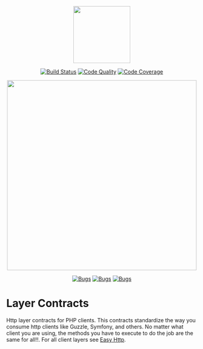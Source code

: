 <p align="center"><img src="https://blog.pleets.org/img/articles/easy-http-logo.png" height="150"></p>

<p align="center">
<a href="https://travis-ci.com/easy-http/layer-contracts"><img src="https://travis-ci.com/easy-http/layer-contracts.svg?branch=master" alt="Build Status"></a>
<a href="https://scrutinizer-ci.com/g/easy-http/layer-contracts"><img src="https://img.shields.io/scrutinizer/g/easy-http/layer-contracts.svg" alt="Code Quality"></a>
<a href="https://scrutinizer-ci.com/g/easy-http/layer-contracts/?branch=master"><img src="https://scrutinizer-ci.com/g/easy-http/layer-contracts/badges/coverage.png?b=master" alt="Code Coverage"></a>
</p>

<p align="center"><img src="https://blog.pleets.org/img/articles/easy-http-contracts.png" width="500"></p>

<p align="center">
<a href="https://sonarcloud.io/dashboard?id=easy-http_layer-contracts"><img src="https://sonarcloud.io/api/project_badges/measure?project=easy-http_layer-contracts&metric=security_rating" alt="Bugs"></a>
<a href="https://sonarcloud.io/dashboard?id=easy-http_layer-contracts"><img src="https://sonarcloud.io/api/project_badges/measure?project=easy-http_layer-contracts&metric=bugs" alt="Bugs"></a>
<a href="https://sonarcloud.io/dashboard?id=easy-http_layer-contracts"><img src="https://sonarcloud.io/api/project_badges/measure?project=easy-http_layer-contracts&metric=code_smells" alt="Bugs"></a>
</p>

# Layer Contracts

Http layer contracts for PHP clients. This contracts standardize the way you consume http clients like Guzzle, Symfony, and others.
No matter what client you are using, the methods you have to execute to do the job are the same for all!!.
For all client layers see [Easy Http](https://github.com/easy-http).
